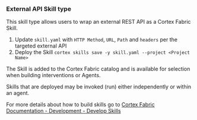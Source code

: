 ### External API Skill type

This skill type allows users to wrap an external REST API as a Cortex Fabric Skill.

1. Update `skill.yaml` with `HTTP Method`, `URL`, `Path` and `headers` per the targeted external API
2. Deploy the Skill `cortex skills save -y skill.yaml --project <Project Name>`

The Skill is added to the Cortex Fabric catalog and is available for selection when building interventions or Agents.

Skills that are deployed may be invoked (run) either independently or within an agent.

For more details about how to build skills go to [Cortex Fabric Documentation - Development - Develop Skills](https://cognitivescale.github.io/cortex-fabric/docs/development/define-skills)
